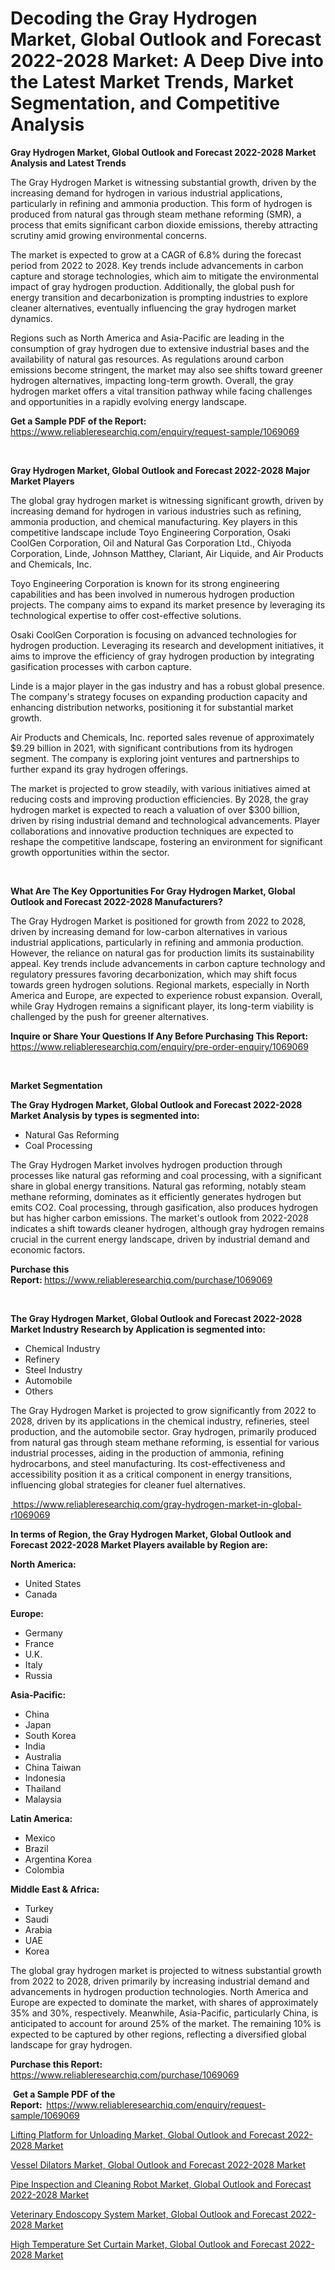 <p><h1>Decoding the Gray Hydrogen Market, Global Outlook and Forecast 2022-2028 Market: A Deep Dive into the Latest Market Trends, Market Segmentation, and Competitive Analysis</h1></p><p><strong>Gray Hydrogen Market, Global Outlook and Forecast 2022-2028 Market Analysis and Latest Trends</strong></p>
<p><p>The Gray Hydrogen Market is witnessing substantial growth, driven by the increasing demand for hydrogen in various industrial applications, particularly in refining and ammonia production. This form of hydrogen is produced from natural gas through steam methane reforming (SMR), a process that emits significant carbon dioxide emissions, thereby attracting scrutiny amid growing environmental concerns.</p><p>The market is expected to grow at a CAGR of 6.8% during the forecast period from 2022 to 2028. Key trends include advancements in carbon capture and storage technologies, which aim to mitigate the environmental impact of gray hydrogen production. Additionally, the global push for energy transition and decarbonization is prompting industries to explore cleaner alternatives, eventually influencing the gray hydrogen market dynamics. </p><p>Regions such as North America and Asia-Pacific are leading in the consumption of gray hydrogen due to extensive industrial bases and the availability of natural gas resources. As regulations around carbon emissions become stringent, the market may also see shifts toward greener hydrogen alternatives, impacting long-term growth. Overall, the gray hydrogen market offers a vital transition pathway while facing challenges and opportunities in a rapidly evolving energy landscape.</p></p>
<p><strong>Get a Sample PDF of the Report:&nbsp;</strong> <a href="https://www.reliableresearchiq.com/enquiry/request-sample/1069069?utm_campaign=1137&utm_medium=2&utm_source=Github&utm_content=ia&utm_term=21032025&utm_id=gray-hydrogen-market-global-outlook-and-forecast-2022-2028">https://www.reliableresearchiq.com/enquiry/request-sample/1069069</a></p>
<p>&nbsp;</p>
<p><strong>Gray Hydrogen Market, Global Outlook and Forecast 2022-2028 Major Market Players</strong></p>
<p><p>The global gray hydrogen market is witnessing significant growth, driven by increasing demand for hydrogen in various industries such as refining, ammonia production, and chemical manufacturing. Key players in this competitive landscape include Toyo Engineering Corporation, Osaki CoolGen Corporation, Oil and Natural Gas Corporation Ltd., Chiyoda Corporation, Linde, Johnson Matthey, Clariant, Air Liquide, and Air Products and Chemicals, Inc.</p><p>Toyo Engineering Corporation is known for its strong engineering capabilities and has been involved in numerous hydrogen production projects. The company aims to expand its market presence by leveraging its technological expertise to offer cost-effective solutions.</p><p>Osaki CoolGen Corporation is focusing on advanced technologies for hydrogen production. Leveraging its research and development initiatives, it aims to improve the efficiency of gray hydrogen production by integrating gasification processes with carbon capture.</p><p>Linde is a major player in the gas industry and has a robust global presence. The company's strategy focuses on expanding production capacity and enhancing distribution networks, positioning it for substantial market growth.</p><p>Air Products and Chemicals, Inc. reported sales revenue of approximately $9.29 billion in 2021, with significant contributions from its hydrogen segment. The company is exploring joint ventures and partnerships to further expand its gray hydrogen offerings.</p><p>The market is projected to grow steadily, with various initiatives aimed at reducing costs and improving production efficiencies. By 2028, the gray hydrogen market is expected to reach a valuation of over $300 billion, driven by rising industrial demand and technological advancements. Player collaborations and innovative production techniques are expected to reshape the competitive landscape, fostering an environment for significant growth opportunities within the sector.</p></p>
<p>&nbsp;</p>
<p><strong>What Are The Key Opportunities For Gray Hydrogen Market, Global Outlook and Forecast 2022-2028 Manufacturers?</strong></p>
<p><p>The Gray Hydrogen Market is positioned for growth from 2022 to 2028, driven by increasing demand for low-carbon alternatives in various industrial applications, particularly in refining and ammonia production. However, the reliance on natural gas for production limits its sustainability appeal. Key trends include advancements in carbon capture technology and regulatory pressures favoring decarbonization, which may shift focus towards green hydrogen solutions. Regional markets, especially in North America and Europe, are expected to experience robust expansion. Overall, while Gray Hydrogen remains a significant player, its long-term viability is challenged by the push for greener alternatives.</p></p>
<p><strong>Inquire or Share Your Questions If Any Before Purchasing This Report:</strong> <a href="https://www.reliableresearchiq.com/enquiry/pre-order-enquiry/1069069?utm_campaign=1137&utm_medium=2&utm_source=Github&utm_content=ia&utm_term=21032025&utm_id=gray-hydrogen-market-global-outlook-and-forecast-2022-2028">https://www.reliableresearchiq.com/enquiry/pre-order-enquiry/1069069</a></p>
<p>&nbsp;</p>
<p><strong>Market Segmentation</strong></p>
<p><strong>The Gray Hydrogen Market, Global Outlook and Forecast 2022-2028 Market Analysis by types is segmented into:</strong></p>
<p><ul><li>Natural Gas Reforming</li><li>Coal Processing</li></ul></p>
<p><p>The Gray Hydrogen Market involves hydrogen production through processes like natural gas reforming and coal processing, with a significant share in global energy transitions. Natural gas reforming, notably steam methane reforming, dominates as it efficiently generates hydrogen but emits CO2. Coal processing, through gasification, also produces hydrogen but has higher carbon emissions. The market's outlook from 2022-2028 indicates a shift towards cleaner hydrogen, although gray hydrogen remains crucial in the current energy landscape, driven by industrial demand and economic factors.</p></p>
<p><strong>Purchase this Report:&nbsp;</strong><a href="https://www.reliableresearchiq.com/purchase/1069069?utm_campaign=1137&utm_medium=2&utm_source=Github&utm_content=ia&utm_term=21032025&utm_id=gray-hydrogen-market-global-outlook-and-forecast-2022-2028">https://www.reliableresearchiq.com/purchase/1069069</a></p>
<p>&nbsp;</p>
<p><strong>The Gray Hydrogen Market, Global Outlook and Forecast 2022-2028 Market Industry Research by Application is segmented into:</strong></p>
<p><ul><li>Chemical Industry</li><li>Refinery</li><li>Steel Industry</li><li>Automobile</li><li>Others</li></ul></p>
<p><p>The Gray Hydrogen Market is projected to grow significantly from 2022 to 2028, driven by its applications in the chemical industry, refineries, steel production, and the automobile sector. Gray hydrogen, primarily produced from natural gas through steam methane reforming, is essential for various industrial processes, aiding in the production of ammonia, refining hydrocarbons, and steel manufacturing. Its cost-effectiveness and accessibility position it as a critical component in energy transitions, influencing global strategies for cleaner fuel alternatives.</p></p>
<p><a href="https://www.reliableresearchiq.com/gray-hydrogen-market-in-global-r1069069?utm_campaign=1137&utm_medium=2&utm_source=Github&utm_content=ia&utm_term=21032025&utm_id=gray-hydrogen-market-global-outlook-and-forecast-2022-2028">&nbsp;https://www.reliableresearchiq.com/gray-hydrogen-market-in-global-r1069069</a></p>
<p><strong>In terms of Region, the Gray Hydrogen Market, Global Outlook and Forecast 2022-2028 Market Players available by Region are:</strong></p>
<p>
    <p> <strong> North America: </strong>
        <ul>
            <li>United States</li>
            <li>Canada</li>
        </ul>
        </p> 
    <p> <strong> Europe: </strong>
        <ul>
            <li>Germany</li>
            <li>France</li>
            <li>U.K.</li>
            <li>Italy</li>
            <li>Russia</li>
        </ul>
        </p> 
    <p> <strong> Asia-Pacific: </strong>
        <ul>
            <li>China</li>
            <li>Japan</li>
            <li>South Korea</li>
            <li>India</li>
            <li>Australia</li>
            <li>China Taiwan</li>
            <li>Indonesia</li>
            <li>Thailand</li>
            <li>Malaysia</li>
        </ul>
        </p> 
    <p> <strong> Latin America: </strong>
        <ul>
            <li>Mexico</li>
            <li>Brazil</li>
            <li>Argentina Korea</li>
            <li>Colombia</li>
        </ul>
        </p> 
    <p> <strong> Middle East & Africa: </strong>
        <ul>
            <li>Turkey</li>
            <li>Saudi</li>
            <li>Arabia</li>
            <li>UAE</li>
            <li>Korea</li>
        </ul>
    </p>
    </p>
<p><p>The global gray hydrogen market is projected to witness substantial growth from 2022 to 2028, driven primarily by increasing industrial demand and advancements in hydrogen production technologies. North America and Europe are expected to dominate the market, with shares of approximately 35% and 30%, respectively. Meanwhile, Asia-Pacific, particularly China, is anticipated to account for around 25% of the market. The remaining 10% is expected to be captured by other regions, reflecting a diversified global landscape for gray hydrogen.</p></p>
<p><strong>Purchase this Report: </strong><a href="https://www.reliableresearchiq.com/purchase/1069069?utm_campaign=1137&utm_medium=2&utm_source=Github&utm_content=ia&utm_term=21032025&utm_id=gray-hydrogen-market-global-outlook-and-forecast-2022-2028">https://www.reliableresearchiq.com/purchase/1069069</a></p>
<p>&nbsp;<strong>Get a Sample PDF of the Report:&nbsp;&nbsp;</strong><a href="https://www.reliableresearchiq.com/enquiry/request-sample/1069069?utm_campaign=1137&utm_medium=2&utm_source=Github&utm_content=ia&utm_term=21032025&utm_id=gray-hydrogen-market-global-outlook-and-forecast-2022-2028">https://www.reliableresearchiq.com/enquiry/request-sample/1069069</a></p>
<p><strong></strong></p>
<p><p><a href="https://github.com/dubelsuehsik/Market-Research-Report-List-1/blob/main/lifting-platform-for-unloading-market-global-outlook-and-forecast-2022-2028-market.md?utm_campaign=1137&utm_medium=2&utm_source=Github&utm_content=ia&utm_term=21032025&utm_id=gray-hydrogen-market-global-outlook-and-forecast-2022-2028">Lifting Platform for Unloading Market, Global Outlook and Forecast 2022-2028 Market</a></p><p><a href="https://github.com/bloggglazaie/Market-Research-Report-List-1/blob/main/vessel-dilators-market-global-outlook-and-forecast-2022-2028-market.md?utm_campaign=1137&utm_medium=2&utm_source=Github&utm_content=ia&utm_term=21032025&utm_id=gray-hydrogen-market-global-outlook-and-forecast-2022-2028">Vessel Dilators Market, Global Outlook and Forecast 2022-2028 Market</a></p><p><a href="https://github.com/rndwazeri/Market-Research-Report-List-1/blob/main/pipe-inspection-and-cleaning-robot-market-global-outlook-and-forecast-2022-2028-market.md?utm_campaign=1137&utm_medium=2&utm_source=Github&utm_content=ia&utm_term=21032025&utm_id=gray-hydrogen-market-global-outlook-and-forecast-2022-2028">Pipe Inspection and Cleaning Robot Market, Global Outlook and Forecast 2022-2028 Market</a></p><p><a href="https://github.com/resiebustin/Market-Research-Report-List-1/blob/main/veterinary-endoscopy-system-market-global-outlook-and-forecast-2022-2028-market.md?utm_campaign=1137&utm_medium=2&utm_source=Github&utm_content=ia&utm_term=21032025&utm_id=gray-hydrogen-market-global-outlook-and-forecast-2022-2028">Veterinary Endoscopy System Market, Global Outlook and Forecast 2022-2028 Market</a></p><p><a href="https://github.com/lolahberkik5/Market-Research-Report-List-1/blob/main/high-temperature-set-curtain-market-global-outlook-and-forecast-2022-2028-market.md?utm_campaign=1137&utm_medium=2&utm_source=Github&utm_content=ia&utm_term=21032025&utm_id=gray-hydrogen-market-global-outlook-and-forecast-2022-2028">High Temperature Set Curtain Market, Global Outlook and Forecast 2022-2028 Market</a></p></p>